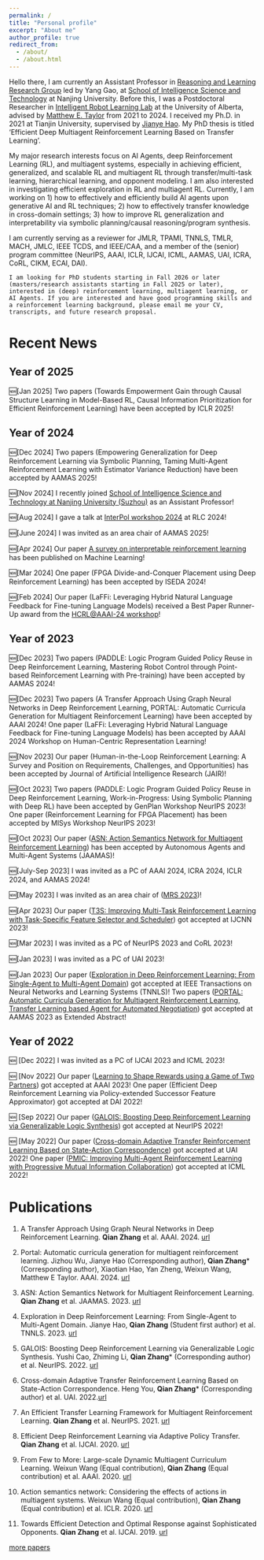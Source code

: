 ```yaml
---
permalink: /
title: "Personal profile"
excerpt: "About me"
author_profile: true
redirect_from: 
  - /about/
  - /about.html
---
```



Hello there, I am currently an Assistant Professor in [Reasoning and Learning Research Group](https://cs.nju.edu.cn/rl/) led by Yang Gao, at [School of Intelligence Science and Technology](https://is.nju.edu.cn/main.htm) at Nanjing University. Before this, I was a Postdoctoral Researcher in [Intelligent Robot Learning Lab](https://irll.ca/) at the University of Alberta, advised by [Matthew E. Taylor](https://drmatttaylor.net/) from 2021 to 2024. I received my Ph.D. in 2021 at Tianjin University, supervised by [Jianye Hao](http://www.icdai.org/jianye.html). My PhD thesis is titled ‘Efficient Deep Multiagent Reinforcement Learning Based on Transfer Learning’.

My major research interests focus on AI Agents, deep Reinforcement Learning (RL), and multiagent systems, especially in achieving efficient, generalized, and scalable RL and multiagent RL through transfer/multi-task learning, hierarchical learning, and opponent modeling. I am also interested in investigating efficient exploration in RL and multiagent RL. Currently, I am working on 1) how to effectively and efficiently build AI agents upon generative AI and RL techniques; 2) how to effectively transfer knowledge in cross-domain settings; 3) how to improve RL generalization and interpretability via symbolic planning/causal reasoning/program synthesis.  

I am currently serving as a reviewer for JMLR, TPAMI, TNNLS, TMLR, MACH, JMLC, IEEE TCDS, and IEEE/CAA, and a member of the (senior) program committee (NeurIPS, AAAI, ICLR, IJCAI, ICML, AAMAS, UAI, ICRA, CoRL, CIKM, ECAI, DAI).

`I am looking for PhD students starting in Fall 2026 or later (masters/research assistants starting in Fall 2025 or later), interested in (deep) reinforcement learning, multiagent learning, or AI Agents. If you are interested and have good programming skills and a reinforcement learning background, please email me your CV, transcripts, and future research proposal.`

Recent News
======

Year of 2025
--

&#x1F195;[Jan 2025] Two papers (Towards Empowerment Gain through Causal Structure Learning in Model-Based RL, Causal Information Prioritization for Efficient Reinforcement Learning) have been accepted by ICLR 2025! 


Year of 2024
--

&#x1F195;[Dec 2024] Two papers (Empowering Generalization for Deep Reinforcement Learning via Symbolic Planning, Taming Multi-Agent Reinforcement Learning with Estimator Variance Reduction) have been accepted by AAMAS 2025! 

&#x1F195;[Nov 2024] I recently joined [School of Intelligence Science and Technology at Nanjing University (Suzhou)](https://is.nju.edu.cn/main.htm) as an Assistant Professor! 

&#x1F195;[Aug 2024] I gave a talk at [InterPol workshop 2024](https://sites.google.com/view/interppol-workshop/program?authuser=0) at RLC 2024!

&#x1F195;[June 2024] I was invited as an area chair of AAMAS 2025!

&#x1F195;[Apr 2024] Our paper [A survey on interpretable reinforcement learning](https://link.springer.com/article/10.1007/s10994-024-06543-w) has been published on Machine Learning! 

&#x1F195;[Mar 2024] One paper (FPGA Divide-and-Conquer Placement using Deep Reinforcement Learning) has been accepted by ISEDA 2024! 

&#x1F195;[Feb 2024] Our paper (LaFFi: Leveraging Hybrid Natural Language Feedback for Fine-tuning Language Models) received a Best Paper Runner-Up award from the [HCRL@AAAI-24 workshop](https://hcrl-workshop.github.io/2024/papers.html)!

Year of 2023
--

&#x1F195;[Dec 2023] Two papers (PADDLE: Logic Program Guided Policy Reuse in Deep Reinforcement Learning, Mastering Robot Control through Point-based Reinforcement Learning with Pre-training) have been accepted by AAMAS 2024! 

&#x1F195;[Dec 2023] Two papers (A Transfer Approach Using Graph Neural Networks in Deep Reinforcement Learning, PORTAL: Automatic Curricula Generation for Multiagent Reinforcement Learning) have been accepted by AAAI 2024! One paper (LaFFi: Leveraging Hybrid Natural Language Feedback for Fine-tuning Language Models) has been accepted by AAAI 2024 Workshop on Human-Centric Representation Learning!

&#x1F195;[Nov 2023] Our paper (Human-in-the-Loop Reinforcement Learning: A Survey and Position on Requirements, Challenges, and Opportunities) has been accepted by Journal of Artificial Intelligence Research (JAIR)!

&#x1F195;[Oct 2023] Two papers (PADDLE: Logic Program Guided Policy Reuse in Deep Reinforcement Learning, Work-in-Progress: Using Symbolic Planning with Deep RL) have been accepted by GenPlan Workshop NeurIPS 2023! One paper (Reinforcement Learning for FPGA Placement) has been accepted by MlSys Workshop NeurIPS 2023!

&#x1F195;[Oct 2023] Our paper ([ASN: Action Semantics Network for Multiagent Reinforcement Learning](https://dl.acm.org/doi/abs/10.1007/s10458-023-09628-3)) has been accepted by Autonomous Agents and Multi-Agent Systems (JAAMAS)!

&#x1F195;[July-Sep 2023] I was invited as a PC of AAAI 2024, ICRA 2024, ICLR 2024, and AAMAS 2024!

&#x1F195;[May 2023] I was invited as an area chair of ([MRS 2023](https://sites.bu.edu/mrs2023/committee/))!

&#x1F195;[Apr 2023] Our paper ([T3S: Improving Multi-Task Reinforcement Learning with Task-Specific Feature Selector and Scheduler](https://ieeexplore.ieee.org/abstract/document/10191536)) got accepted at IJCNN 2023!

&#x1F195;[Mar 2023] I was invited as a PC of NeurIPS 2023 and CoRL 2023!

&#x1F195;[Jan 2023] I was invited as a PC of UAI 2023!

&#x1F195;[Jan 2023] Our paper ([Exploration in Deep Reinforcement Learning: From Single-Agent to Multi-Agent Domain](https://ieeexplore.ieee.org/abstract/document/10021988)) got accepted at IEEE Transactions on Neural Networks and Learning Systems (TNNLS)!
Two papers ([PORTAL: Automatic Curricula Generation for Multiagent Reinforcement Learning](https://dl.acm.org/doi/abs/10.5555/3545946.3598967), [Transfer Learning based Agent for Automated Negotiation](https://dl.acm.org/doi/abs/10.5555/3545946.3599115)) got accepted at AAMAS 2023 as Extended Abstract!

Year of 2022
--
&#x1F195;  [Dec 2022] I was invited as a PC of IJCAI 2023 and ICML 2023!

&#x1F195;  [Nov 2022] Our paper ([Learning to Shape Rewards using a Game of Two Partners](https://ojs.aaai.org/index.php/AAAI/article/view/26371)) got accepted at AAAI 2023! One paper (Efficient Deep Reinforcement Learning via Policy-extended Successor Feature Approximator) got accepted at DAI 2022!

&#x1F195;  [Sep 2022] Our paper ([GALOIS: Boosting Deep Reinforcement Learning via Generalizable Logic Synthesis](https://openreview.net/forum?id=XSV1T9jMuz9)) got accepted at NeurIPS 2022!

&#x1F195;  [May 2022] Our paper ([Cross-domain Adaptive Transfer Reinforcement Learning Based on State-Action Correspondence](https://proceedings.mlr.press/v180/you22a.html)) got accepted at UAI 2022! One paper ([PMIC: Improving Multi-Agent Reinforcement Learning with Progressive Mutual Information Collaboration](https://proceedings.mlr.press/v162/li22s.html)) got accepted at ICML 2022!


Publications
======
1. A Transfer Approach Using Graph Neural Networks in Deep Reinforcement Learning. **Qian Zhang** et al. AAAI. 2024. [url](https://ojs.aaai.org/index.php/AAAI/article/view/29571)
   
2. Portal: Automatic curricula generation for multiagent reinforcement learning. Jizhou Wu, Jianye Hao (Corresponding author), **Qian Zhang*** (Corresponding author), Xiaotian Hao, Yan Zheng, Weixun Wang, Matthew E Taylor. AAAI. 2024. [url](https://ojs.aaai.org/index.php/AAAI/article/view/29524)

3. ASN: Action Semantics Network for Multiagent Reinforcement Learning. **Qian Zhang** et al. JAAMAS. 2023. [url](https://dl.acm.org/doi/abs/10.1007/s10458-023-09628-3)

4. Exploration in Deep Reinforcement Learning: From Single-Agent to Multi-Agent Domain. Jianye Hao, **Qian Zhang** (Student first author) et al. TNNLS. 2023. [url](https://ieeexplore.ieee.org/abstract/document/10021988)

5. GALOIS: Boosting Deep Reinforcement Learning via Generalizable Logic Synthesis. Yushi Cao, Zhiming Li, **Qian Zhang*** (Corresponding author) et al. NeurIPS. 2022. [url](https://openreview.net/forum?id=XSV1T9jMuz9)

6. Cross-domain Adaptive Transfer Reinforcement Learning Based on State-Action Correspondence. Heng You, **Qian Zhang*** (Corresponding author) et al. UAI. 2022.[url](https://proceedings.mlr.press/v180/you22a.html) 

7. An Efficient Transfer Learning Framework for Multiagent Reinforcement Learning. **Qian Zhang** et al. NeurIPS. 2021. [url](https://proceedings.neurips.cc/paper/2021/hash/8d9a6e908ed2b731fb96151d9bb94d49-Abstract.html)

8. Efficient Deep Reinforcement Learning via Adaptive Policy Transfer. **Qian Zhang** et al. IJCAI. 2020. [url](https://www.ijcai.org/proceedings/2020/428) 

9. From Few to More: Large-scale Dynamic Multiagent Curriculum Learning. Weixun Wang (Equal contribution), **Qian Zhang** (Equal contribution) et al. AAAI. 2020. [url](https://ojs.aaai.org//index.php/AAAI/article/view/6221)

10. Action semantics network: Considering the effects of actions in multiagent systems. Weixun Wang (Equal contribution), **Qian Zhang** (Equal contribution) et al. ICLR. 2020. [url](https://openreview.net/forum?id=ryg48p4tPH)

11. Towards Efficient Detection and Optimal Response against Sophisticated Opponents. **Qian Zhang** et al. IJCAI. 2019. [url](https://www.ijcai.org/proceedings/2019/88) 

<a href="https://SG-XM.github.io/publications">more papers</a>


